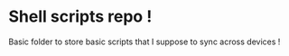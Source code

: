 # Shell scripts repo !

Basic folder to store basic scripts that I suppose to sync across devices !
